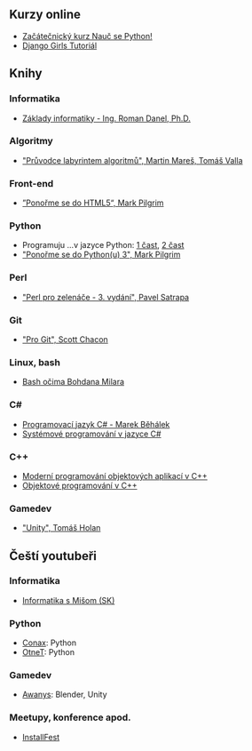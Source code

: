 ## Kurzy online 

- [Začátečnický kurz Nauč se Python!](https://naucse.python.cz/course/pyladies/)
- [Django Girls Tutoriál](https://tutorial.djangogirls.org/cs/)


## Knihy

### Informatika

- [Základy informatiky - Ing. Roman Danel, Ph.D.](http://projekty.fs.vsb.cz/463/edubase/VY_01_042/Z%C3%A1klady%20informatiky.pdf)


### Algoritmy

- ["Průvodce labyrintem algoritmů", Martin Mareš, Tomáš Valla](https://knihy.nic.cz/files/edice/pruvodce_labyrintem_algoritmu.pdf)

### Front-end

- [”Ponořme se do HTML5“, Mark Pilgrim](https://knihy.nic.cz/files/edice/html5.pdf)

### Python

- Programuju ...v jazyce Python: [1 čast](http://mas-achat.cz/map2/images/PythonTutorial1.pdf), [2 čast](http://mas-achat.cz/map2/images/PythonTutorial2.pdf)
- ["Ponořme se do Python(u) 3", Mark Pilgrim](https://knihy.nic.cz/files/edice/python_3.pdf)

### Perl

- ["Perl pro zelenáče - 3. vydání", Pavel Satrapa](https://knihy.nic.cz/files/edice/perl_new.pdf)

### Git

- ["Pro Git", Scott Chacon](https://knihy.nic.cz/files/edice/pro_git.pdf)

### Linux, bash

- [Bash očima Bohdana Milara](http://i.iinfo.cz/files/root/k/bash_ocima_bohdana_milara.pdf)

### C#

- [Programovací jazyk C# - Marek Běhálek](http://www.cs.vsb.cz/behalek/vyuka/pcsharp/text.pdf)
- [Systémové programování v jazyce C#](https://phoenix.inf.upol.cz/esf/ucebni/sysprog.pdf)

### C++

- [Moderní programování objektových aplikací v C++](https://akela.mendelu.cz/~xvencal2/CPP/opora.pdf)
- [Objektové programování v C++](http://media1.jex.cz/files/media1:49e6b94e79262.pdf.upl/07.%20Objektov%C3%A9%20programov%C3%A1n%C3%AD%20v%20C%2B%2B.pdf)

### Gamedev

- ["Unity", Tomáš Holan](https://knihy.nic.cz/files/edice/Unity_prvni_seznameni_s_tvorbou_pocitacovych_her.pdf)


## Čeští youtubeři

### Informatika

- [Informatika s Mišom (SK)](https://www.youtube.com/c/InformatikasMi%C5%A1om)

### Python

- [Conax](https://www.youtube.com/c/ConaxCoding): Python
- [OtneT](https://www.youtube.com/user/theOtneT): Python

### Gamedev

- [Awanys](https://www.youtube.com/c/Awanys): Blender, Unity

### Meetupy, konference apod.

- [InstallFest](https://www.youtube.com/c/InstallfestCz)
